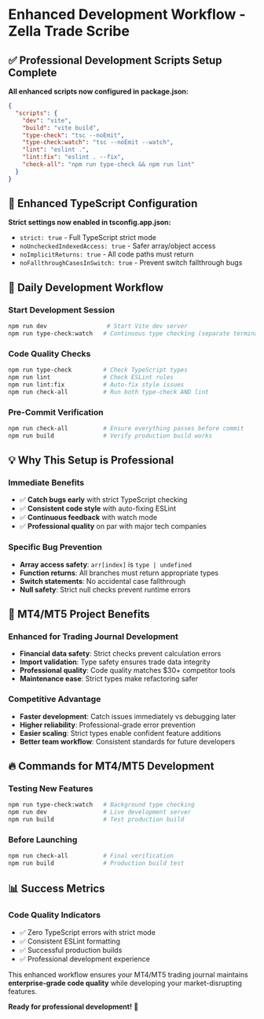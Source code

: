 # Enhanced Development Workflow - Zella Trade Scribe

## ✅ Professional Development Scripts Setup Complete

**All enhanced scripts now configured in package.json:**

```json
{
  "scripts": {
    "dev": "vite",
    "build": "vite build", 
    "type-check": "tsc --noEmit",
    "type-check:watch": "tsc --noEmit --watch",
    "lint": "eslint .",
    "lint:fix": "eslint . --fix",
    "check-all": "npm run type-check && npm run lint"
  }
}
```

## 🔧 Enhanced TypeScript Configuration

**Strict settings now enabled in tsconfig.app.json:**
- `strict: true` - Full TypeScript strict mode
- `noUncheckedIndexedAccess: true` - Safer array/object access
- `noImplicitReturns: true` - All code paths must return
- `noFallthroughCasesInSwitch: true` - Prevent switch fallthrough bugs

## 🚀 Daily Development Workflow

### **Start Development Session**
```bash
npm run dev                 # Start Vite dev server
npm run type-check:watch   # Continuous type checking (separate terminal)
```

### **Code Quality Checks**
```bash
npm run type-check         # Check TypeScript types
npm run lint               # Check ESLint rules  
npm run lint:fix           # Auto-fix style issues
npm run check-all          # Run both type-check AND lint
```

### **Pre-Commit Verification**
```bash
npm run check-all          # Ensure everything passes before commit
npm run build              # Verify production build works
```

## 💡 Why This Setup is Professional

### **Immediate Benefits**
- ✅ **Catch bugs early** with strict TypeScript checking
- ✅ **Consistent code style** with auto-fixing ESLint
- ✅ **Continuous feedback** with watch mode
- ✅ **Professional quality** on par with major tech companies

### **Specific Bug Prevention**
- **Array access safety**: `arr[index]` is `type | undefined`
- **Function returns**: All branches must return appropriate types
- **Switch statements**: No accidental case fallthrough
- **Null safety**: Strict null checks prevent runtime errors

## 🎯 MT4/MT5 Project Benefits

### **Enhanced for Trading Journal Development**
- **Financial data safety**: Strict checks prevent calculation errors
- **Import validation**: Type safety ensures trade data integrity
- **Professional quality**: Code quality matches $30+ competitor tools
- **Maintenance ease**: Strict types make refactoring safer

### **Competitive Advantage**
- **Faster development**: Catch issues immediately vs debugging later
- **Higher reliability**: Professional-grade error prevention
- **Easier scaling**: Strict types enable confident feature additions
- **Better team workflow**: Consistent standards for future developers

## 🔥 Commands for MT4/MT5 Development

### **Testing New Features**
```bash
npm run type-check:watch   # Background type checking
npm run dev                # Live development server
npm run build              # Test production build
```

### **Before Launching**
```bash
npm run check-all          # Final verification
npm run build              # Production build test
```

## 📊 Success Metrics

### **Code Quality Indicators**
- ✅ Zero TypeScript errors with strict mode
- ✅ Consistent ESLint formatting  
- ✅ Successful production builds
- ✅ Professional development experience

This enhanced workflow ensures your MT4/MT5 trading journal maintains **enterprise-grade code quality** while developing your market-disrupting features.

**Ready for professional development!** 🚀